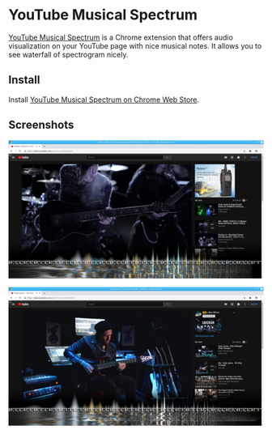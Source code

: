 # YouTube Musical Spectrum

[YouTube Musical Spectrum](https://chrome.google.com/webstore/detail/youtube-musical-spectrum/ddpceafiohdlkiemibjgplcicblnfggi) is a Chrome
extension that offers audio visualization on your YouTube page with nice musical notes. It allows you to see waterfall of spectrogram
nicely.

## Install

Install [YouTube Musical Spectrum on Chrome Web Store](https://chrome.google.com/webstore/detail/youtube-musical-spectrum/ddpceafiohdlkiemibjgplcicblnfggi).

## Screenshots

![screenshot](screenshots/00.jpeg)

![screenshot](screenshots/01.jpeg)
